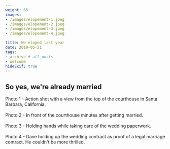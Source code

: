 ```yaml
---
weight: 65
images:
- /images/elopement-1.jpeg
- /images/elopement-2.jpeg
- /images/elopement-3.jpeg
- /images/elopement-4.jpeg

title: We eloped last year
date: 2019-05-21
tags:
- archive # all posts
- welcome
hideExif: true
---
```


## So yes, we're already married

Photo 1 - Action shot with a view from the top of the courthouse in Santa Barbara, California.
<br><br>
Photo 2 - In front of the courthouse minutes after getting married.
<br><br>
Photo 3 - Holding hands while taking care of the wedding paperwork.
<br><br>
Photo 4 - Dave holding up the wedding contract as proof of a legal marriage contract. He couldn't be more thrilled. 
